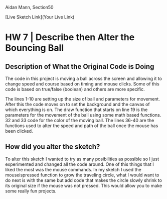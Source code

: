 Aidan Mann, Section50

[Live Sketch Link](Your Live Link)

# HW 7 | Describe then Alter the Bouncing Ball

## Description of What the Original Code is Doing
The code in this project is moving a ball across the screen and allowing it to change speed and course based on timing and mouse clicks. Some of this code is based on true/false (boolean) and others are more specific.

The lines 1-10 are setting up the size of ball and parameters for movement.
After this the code moves on to set the background and the canvas of which everything is on. The draw function that starts on line 19 is the parameters for the movement of the ball using some math based functions. 32 and 33 code for the color of the moving ball. The lines 36-40 are the functions used to alter the speed and path of the ball once the mouse has been clicked.

## How did you alter the sketch?

To alter this sketch I wanted to try as many posibilities as possible so I just experimented and changed all the code around. One of this things that I liked the most was the mouse commands. In my sketch I used the mouseispressed function to grow the traveling circle, what I would want to do next is with the same but add code that makes the circle slowly shrink to its original size if the mouse was not pressed. This would allow you to make some really fun projects.
